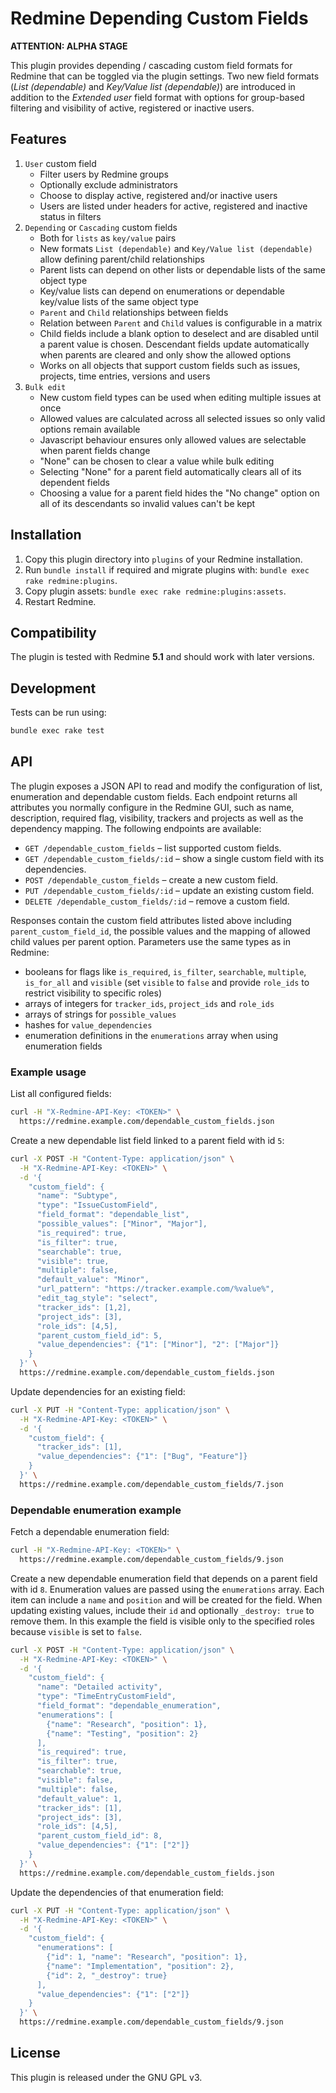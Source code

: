 # Redmine Depending Custom Fields

**ATTENTION: ALPHA STAGE**

This plugin provides depending / cascading custom field formats for Redmine that can be toggled via the plugin settings. Two new field formats (*List (dependable)* and *Key/Value list (dependable)*) are introduced in addition to the *Extended user* field format with options for group-based filtering and visibility of active, registered or inactive users.

## Features

1. `User` custom field
   - Filter users by Redmine groups
   - Optionally exclude administrators
   - Choose to display active, registered and/or inactive users
   - Users are listed under headers for active, registered and inactive status in filters
2. `Depending` or `Cascading` custom fields
   - Both for `lists` as `key/value` pairs
   - New formats `List (dependable)` and `Key/Value list (dependable)` allow defining parent/child relationships
   - Parent lists can depend on other lists or dependable lists of the same object type
   - Key/value lists can depend on enumerations or dependable key/value lists of the same object type
   - `Parent` and `Child` relationships between fields
   - Relation between `Parent` and `Child` values is configurable in a matrix
   - Child fields include a blank option to deselect and are disabled until a
     parent value is chosen. Descendant fields update automatically when parents
     are cleared and only show the allowed options
   - Works on all objects that support custom fields such as issues, projects,
     time entries, versions and users
3. `Bulk edit`
   - New custom field types can be used when editing multiple issues at once
   - Allowed values are calculated across all selected issues so only valid options remain available
   - Javascript behaviour ensures only allowed values are selectable when parent fields change
   - "None" can be chosen to clear a value while bulk editing
   - Selecting "None" for a parent field automatically clears all of its
     dependent fields
   - Choosing a value for a parent field hides the "No change" option on all of
     its descendants so invalid values can't be kept

## Installation

1. Copy this plugin directory into `plugins` of your Redmine installation.
2. Run `bundle install` if required and migrate plugins with:
   `bundle exec rake redmine:plugins`.
3. Copy plugin assets:
   `bundle exec rake redmine:plugins:assets`.
4. Restart Redmine.

## Compatibility

The plugin is tested with Redmine **5.1** and should work with later versions.

## Development

Tests can be run using:

```bash
bundle exec rake test
```

## API

The plugin exposes a JSON API to read and modify the configuration of list,
enumeration and dependable custom fields. Each endpoint returns all attributes
you normally configure in the Redmine GUI, such as name, description, required
flag, visibility, trackers and projects as well as the dependency mapping.
The following endpoints are available:

- `GET /dependable_custom_fields` – list supported custom fields.
- `GET /dependable_custom_fields/:id` – show a single custom field with its
  dependencies.
- `POST /dependable_custom_fields` – create a new custom field.
- `PUT /dependable_custom_fields/:id` – update an existing custom field.
- `DELETE /dependable_custom_fields/:id` – remove a custom field.

Responses contain the custom field attributes listed above including
`parent_custom_field_id`, the possible values and the mapping of allowed child
values per parent option. Parameters use the same types as in Redmine:

- booleans for flags like `is_required`, `is_filter`, `searchable`, `multiple`,
  `is_for_all` and `visible` (set `visible` to `false` and provide `role_ids`
  to restrict visibility to specific roles)
- arrays of integers for `tracker_ids`, `project_ids` and `role_ids`
- arrays of strings for `possible_values`
- hashes for `value_dependencies`
- enumeration definitions in the `enumerations` array when using enumeration
  fields

### Example usage

List all configured fields:

```bash
curl -H "X-Redmine-API-Key: <TOKEN>" \
  https://redmine.example.com/dependable_custom_fields.json
```

Create a new dependable list field linked to a parent field with id `5`:

```bash
curl -X POST -H "Content-Type: application/json" \
  -H "X-Redmine-API-Key: <TOKEN>" \
  -d '{
    "custom_field": {
      "name": "Subtype",
      "type": "IssueCustomField",
      "field_format": "dependable_list",
      "possible_values": ["Minor", "Major"],
      "is_required": true,
      "is_filter": true,
      "searchable": true,
      "visible": true,
      "multiple": false,
      "default_value": "Minor",
      "url_pattern": "https://tracker.example.com/%value%",
      "edit_tag_style": "select",
      "tracker_ids": [1,2],
      "project_ids": [3],
      "role_ids": [4,5],
      "parent_custom_field_id": 5,
      "value_dependencies": {"1": ["Minor"], "2": ["Major"]}
    }
  }' \
  https://redmine.example.com/dependable_custom_fields.json
```

Update dependencies for an existing field:

```bash
curl -X PUT -H "Content-Type: application/json" \
  -H "X-Redmine-API-Key: <TOKEN>" \
  -d '{
    "custom_field": {
      "tracker_ids": [1],
      "value_dependencies": {"1": ["Bug", "Feature"]}
    }
  }' \
  https://redmine.example.com/dependable_custom_fields/7.json
```

### Dependable enumeration example

Fetch a dependable enumeration field:

```bash
curl -H "X-Redmine-API-Key: <TOKEN>" \
  https://redmine.example.com/dependable_custom_fields/9.json
```

Create a new dependable enumeration field that depends on a parent field with id `8`.
Enumeration values are passed using the `enumerations` array. Each item can
include a `name` and `position` and will be created for the field. When updating
existing values, include their `id` and optionally `_destroy: true` to remove
them. In this example the field is visible only to the specified roles because
`visible` is set to `false`.

```bash
curl -X POST -H "Content-Type: application/json" \
  -H "X-Redmine-API-Key: <TOKEN>" \
  -d '{
    "custom_field": {
      "name": "Detailed activity",
      "type": "TimeEntryCustomField",
      "field_format": "dependable_enumeration",
      "enumerations": [
        {"name": "Research", "position": 1},
        {"name": "Testing", "position": 2}
      ],
      "is_required": true,
      "is_filter": true,
      "searchable": true,
      "visible": false,
      "multiple": false,
      "default_value": 1,
      "tracker_ids": [1],
      "project_ids": [3],
      "role_ids": [4,5],
      "parent_custom_field_id": 8,
      "value_dependencies": {"1": ["2"]}
    }
  }' \
  https://redmine.example.com/dependable_custom_fields.json
```

Update the dependencies of that enumeration field:

```bash
curl -X PUT -H "Content-Type: application/json" \
  -H "X-Redmine-API-Key: <TOKEN>" \
  -d '{
    "custom_field": {
      "enumerations": [
        {"id": 1, "name": "Research", "position": 1},
        {"name": "Implementation", "position": 2},
        {"id": 2, "_destroy": true}
      ],
      "value_dependencies": {"1": ["2"]}
    }
  }' \
  https://redmine.example.com/dependable_custom_fields/9.json
```

## License

This plugin is released under the GNU GPL v3.

